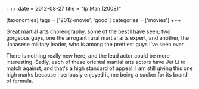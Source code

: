 +++
date = 2012-08-27
title = "Ip Man (2008)"

[taxonomies]
tags = ['2012-movie', 'good']
categories = ['movies']
+++

Great martial arts choreography, some of the best I have seen; two
gorgeous guys, one the arrogant rural martial arts expert, and another,
the Janasese military leader, who is among the prettiest guys I\'ve seen
ever.

There is nothing really new here, and the lead actor could be more
interesting. Sadly, each of these oriental martial arts actors have Jet
Li to match against, and that\'s a high standard of appeal. I am still
giving this one high marks because I seriously enjoyed it, me being a
sucker for its brand of formula.
